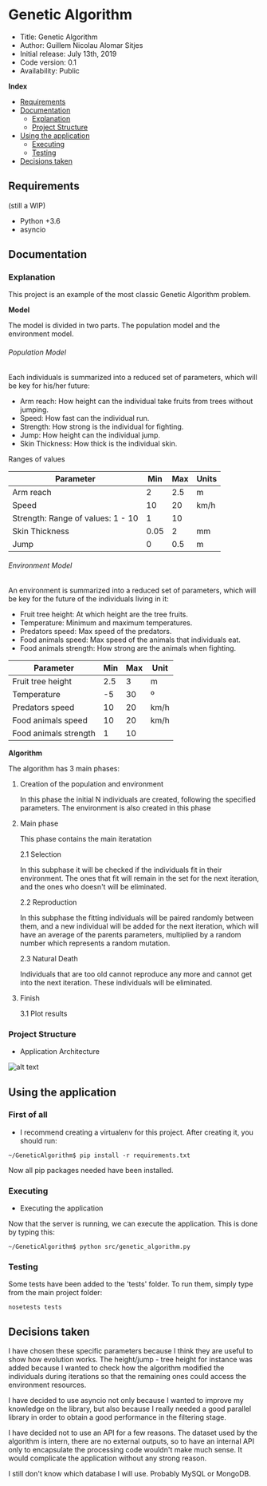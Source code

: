 # Genetic Algorithm

*    Title: Genetic Algorithm     
*    Author: Guillem Nicolau Alomar Sitjes      
*    Initial release: July 13th, 2019                     
*    Code version: 0.1                         
*    Availability: Public     

**Index**
* [Requirements](#requirements)
* [Documentation](#documentation)
    * [Explanation](#explanation)
    * [Project Structure](#project-structure)
* [Using the application](#using-the-application)
    * [Executing](#executing)
    * [Testing](#testing)
* [Decisions taken](#decisions-taken)

## Requirements

(still a WIP)
- Python +3.6 
- asyncio

## Documentation

### Explanation

This project is an example of the most classic Genetic Algorithm problem.

**Model**

The model is divided in two parts. The population model and the environment model.

###### Population Model

Each individuals is summarized into a reduced set of parameters, which will be key for his/her future:

- Arm reach: How height can the individual take fruits from trees without jumping.
- Speed: How fast can the individual run.
- Strength: How strong is the individual for fighting.
- Jump: How height can the individual jump.
- Skin Thickness: How thick is the individual skin.

Ranges of values

| Parameter                          | Min  | Max | Units |
|------------------------------------|------|-----|-------|
| Arm reach                          | 2    | 2.5 | m     |
| Speed                              | 10   | 20  | km/h  |
| Strength: Range of values: 1 - 10  | 1    | 10  |       |
| Skin Thickness                     | 0.05 | 2   | mm    |
| Jump                               | 0    | 0.5 | m     |

###### Environment Model

An environment is summarized into a reduced set of parameters, which will be key for the future of the individuals living in it:

- Fruit tree height: At which height are the tree fruits.
- Temperature: Minimum and maximum temperatures.
- Predators speed: Max speed of the predators.
- Food animals speed: Max speed of the animals that individuals eat.
- Food animals strength: How strong are the animals when fighting.

| Parameter             | Min | Max | Unit |
|-----------------------|-----|-----|------|
| Fruit tree height     | 2.5 | 3   | m    |
| Temperature           | -5  | 30  | º    |
| Predators speed       | 10  | 20  | km/h |
| Food animals speed    | 10  | 20  | km/h |
| Food animals strength | 1   | 10  |      |

**Algorithm**

The algorithm has 3 main phases:

1) Creation of the population and environment
    
    In this phase the initial N individuals are created, following the specified parameters. The environment is also created in this phase

2) Main phase

    This phase contains the main iteratation

    2.1 Selection
    
    In this subphase it will be checked if the individuals fit in their environment. The ones that fit will remain in the set for the next iteration, and the ones who doesn't will be eliminated.
    
    2.2 Reproduction
    
    In this subphase the fitting individuals will be paired randomly between them, and a new individual will be added for the next iteration, which will have an average of the parents parameters, multiplied by a random number which represents a random mutation.
    
    2.3 Natural Death
    
    Individuals that are too old cannot reproduce any more and cannot get into the next iteration. These individuals will be eliminated.
    
3) Finish

    3.1 Plot results

### Project Structure

- Application Architecture

![alt text][logo]

[logo]: file_url "Application Architecture"

## Using the application

### First of all
- I recommend creating a virtualenv for this project. After creating it, you should run:
```
~/GeneticAlgorithm$ pip install -r requirements.txt
```
Now all pip packages needed have been installed.

### Executing

- Executing the application

Now that the server is running, we can execute the application. This is done by typing this:
```
~/GeneticAlgorithm$ python src/genetic_algorithm.py
```
### Testing

Some tests have been added to the 'tests' folder. To run them, simply type from the main project folder:
```
nosetests tests
```

## Decisions taken

I have chosen these specific parameters because I think they are useful to show how evolution works. The height/jump - tree height for instance was added because I wanted to check how the algorithm modified the individuals during iterations so that the remaining ones could access the environment resources.

I have decided to use asyncio not only because I wanted to improve my knowledge on the library, but also because I really needed a good parallel library in order to obtain a good performance in the filtering stage.

I have decided not to use an API for a few reasons. The dataset used by the algorithm is intern, there are no external outputs, so to have an internal API only to encapsulate the processing code wouldn't make much sense. It would complicate the application without any strong reason.

I still don't know which database I will use. Probably MySQL or MongoDB.